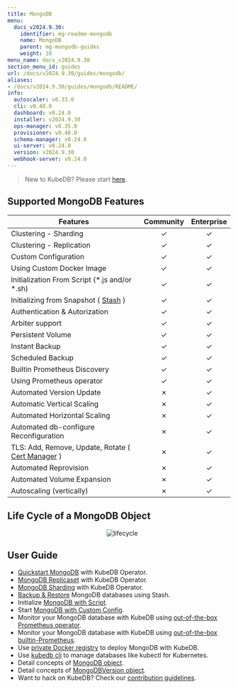 ```yaml
---
title: MongoDB
menu:
  docs_v2024.9.30:
    identifier: mg-readme-mongodb
    name: MongoDB
    parent: mg-mongodb-guides
    weight: 10
menu_name: docs_v2024.9.30
section_menu_id: guides
url: /docs/v2024.9.30/guides/mongodb/
aliases:
- /docs/v2024.9.30/guides/mongodb/README/
info:
  autoscaler: v0.33.0
  cli: v0.48.0
  dashboard: v0.24.0
  installer: v2024.9.30
  ops-manager: v0.35.0
  provisioner: v0.48.0
  schema-manager: v0.24.0
  ui-server: v0.24.0
  version: v2024.9.30
  webhook-server: v0.24.0
---
```


> New to KubeDB? Please start [here](/docs/v2024.9.30/README).

## Supported MongoDB Features


| Features                                                                           | Community | Enterprise |
|------------------------------------------------------------------------------------|:---------:|:----------:|
| Clustering - Sharding                                                              | &#10003;  |  &#10003;  |
| Clustering - Replication                                                           | &#10003;  |  &#10003;  |
| Custom Configuration                                                               | &#10003;  |  &#10003;  |
| Using Custom Docker Image                                                          | &#10003;  |  &#10003;  |
| Initialization From Script (\*.js and/or \*.sh)                                    | &#10003;  |  &#10003;  |
| Initializing from Snapshot ( [Stash](https://stash.run/) )                         | &#10003;  |  &#10003;  |
| Authentication & Autorization                                                      | &#10003;  |  &#10003;  |
| Arbiter support                                                                    | &#10003;  |  &#10003;  |
| Persistent Volume                                                                  | &#10003;  |  &#10003;  |
| Instant Backup                                                                     | &#10003;  |  &#10003;  |
| Scheduled Backup                                                                   | &#10003;  |  &#10003;  |
| Builtin Prometheus Discovery                                                       | &#10003;  |  &#10003;  |
| Using Prometheus operator                                                          | &#10003;  |  &#10003;  |
| Automated Version Update                                                           | &#10007;  |  &#10003;  |
| Automatic Vertical Scaling                                                         | &#10007;  |  &#10003;  |
| Automated Horizontal Scaling                                                       | &#10007;  |  &#10003;  |
| Automated db-configure Reconfiguration                                             | &#10007;  |  &#10003;  |
| TLS: Add, Remove, Update, Rotate ( [Cert Manager](https://cert-manager.io/docs/) ) | &#10007;  |  &#10003;  |
| Automated Reprovision                                                              | &#10007;  |  &#10003;  |
| Automated Volume Expansion                                                         | &#10007;  |  &#10003;  |
| Autoscaling (vertically)                                                           | &#10007;  |  &#10003;  |


## Life Cycle of a MongoDB Object

<p align="center">
  <img alt="lifecycle"  src="/docs/v2024.9.30/images/mongodb/quick-start.png">
</p>

## User Guide

- [Quickstart MongoDB](/docs/v2024.9.30/guides/mongodb/quickstart/quickstart) with KubeDB Operator.
- [MongoDB Replicaset](/docs/v2024.9.30/guides/mongodb/clustering/replicaset) with KubeDB Operator.
- [MongoDB Sharding](/docs/v2024.9.30/guides/mongodb/clustering/sharding) with KubeDB Operator.
- [Backup & Restore](/docs/v2024.9.30/guides/mongodb/backup/stash/overview/) MongoDB databases using Stash.
- Initialize [MongoDB with Script](/docs/v2024.9.30/guides/mongodb/initialization/using-script).
- Start [MongoDB with Custom Config](/docs/v2024.9.30/guides/mongodb/configuration/using-config-file).
- Monitor your MongoDB database with KubeDB using [out-of-the-box Prometheus operator](/docs/v2024.9.30/guides/mongodb/monitoring/using-prometheus-operator).
- Monitor your MongoDB database with KubeDB using [out-of-the-box builtin-Prometheus](/docs/v2024.9.30/guides/mongodb/monitoring/using-builtin-prometheus).
- Use [private Docker registry](/docs/v2024.9.30/guides/mongodb/private-registry/using-private-registry) to deploy MongoDB with KubeDB.
- Use [kubedb cli](/docs/v2024.9.30/guides/mongodb/cli/cli) to manage databases like kubectl for Kubernetes.
- Detail concepts of [MongoDB object](/docs/v2024.9.30/guides/mongodb/concepts/mongodb).
- Detail concepts of [MongoDBVersion object](/docs/v2024.9.30/guides/mongodb/concepts/catalog).
- Want to hack on KubeDB? Check our [contribution guidelines](/docs/v2024.9.30/CONTRIBUTING).
